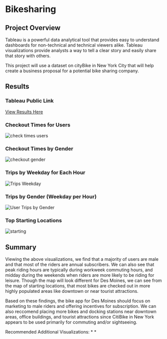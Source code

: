 # Bikesharing
## Project Overview
Tableau is a powerful data analytical tool that provides easy to understand dashboards for non-technical and technical viewers alike. Tableau visualizations provide analysts a way to tell a clear story and easily share that story with others. 

This project will use a dataset on cityBike in New York City that will help create a business proposal for a potential bike sharing company. 
## Results
### Tableau Public Link
[View Results Here](https://public.tableau.com/profile/angela.haverly4899#!/vizhome/NYC_Citibike_Challenge_16152575160430/Story1?publish=yes)
### Checkout Times for Users
![check times users](https://user-images.githubusercontent.com/73972332/110410653-14c95a80-803e-11eb-96c3-557f8197a8c4.png)
### Checkout Times by Gender
![checkout gender](https://user-images.githubusercontent.com/73972332/110410748-3fb3ae80-803e-11eb-8911-1efd83fb6ad4.png)
### Trips by Weekday for Each Hour
![Trips Weekday](https://user-images.githubusercontent.com/73972332/110410886-7689c480-803e-11eb-996c-2376bb1d28ec.png)
### Trips by Gender (Weekday per Hour)
![User Trips by Gender](https://user-images.githubusercontent.com/73972332/110411141-e435f080-803e-11eb-9cb0-741e1ccafefe.png)
### Top Starting Locations
![starting](https://user-images.githubusercontent.com/73972332/110411170-f1eb7600-803e-11eb-8ffd-95a23bcf7b74.png)

## Summary
Viewing the above visualizations, we find that a majority of users are male and that most of the riders are annual subscribers. We can also see that peak riding hours are typically during workweek commuting hours, and midday during the weekends when riders are more likely to be riding for leisure. Though the map will look different for Des Moines, we can see from the map of starting locations, that most bikes are checked out in more highly populated areas like downtown or near tourist attractions.

Based on these findings, the bike app for Des Moines should focus on marketing to male riders and offering incentives for subscription. We can also reccomend placing more bikes and docking stations near downtown areas, office buildings, and tourist attractions since CitiBike in New York appears to be used primarily for commuting and/or sightseeing.

Recommended Additional Visualizations: 
*
* 
